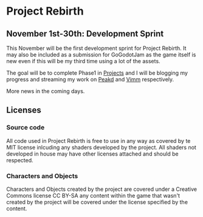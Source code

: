 # Project Rebirth

## November 1st-30th: Development Sprint

This November will be the first development sprint for Project Rebirth. It may also be included as a submission for GoGodotJam as the game itself is new even if this will be my third time using a lot of the assets. 

The goal will be to complete Phase1 in [Projects](https://github.com/bflanagin/Project_Rebirth/projects/1) and I will be blogging my progress and streaming my work on [Peakd](https://peakd.com/@bflanagin/) and [Vimm](https://www.vimm.tv/c/bflanagin) respectively. 

More news in the coming days.

## Licenses 

### Source code

All code used in Project Rebirth is free to use in any way as covered by te MIT license inlcuding any shaders developed by the project. All shaders not developed in house may have other licenses attached and should be respected.

### Characters and Objects

Characters and Objects created by the project are covered under a Creative Commons license CC BY-SA any content within the game that wasn't created by the project will be covered under the license specified by the content.

